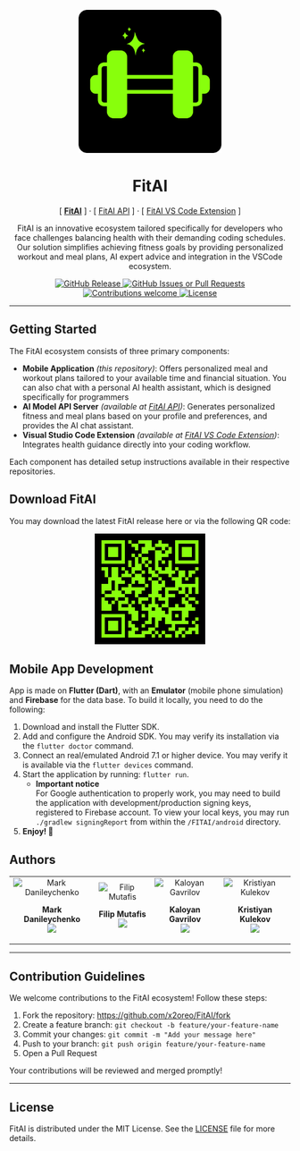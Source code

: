 <p align="center">
  <img width="256px" src="./docs/logo.png" alt="FitAI Logo" />
  <h1 align="center">FitAI</h1>
  <p align="center">
    [ <b><ins>FitAI</ins></b> ] ·
    [ <a href="https://github.com/x2oreo/FitAI-api">FitAI API</a> ] · 
    [ <a href="https://github.com/x2oreo/FitAI-vscode-extension">FitAI VS Code Extension</a> ]
  </p>
  <p align="center">
    FitAI is an innovative ecosystem tailored specifically for developers who face challenges balancing health with their demanding coding schedules. Our solution simplifies achieving fitness goals by providing personalized workout and meal plans, AI expert advice and integration in the VSCode ecosystem.
  </p>
</p>

<p align="center">
    <a href="https://github.com/x2oreo/fitai/releases">
      <img alt="GitHub Release" src="https://img.shields.io/github/v/release/x2oreo/FitAI?color=88ff0c&style=flat-square">
    </a>
    <a href="https://github.com/x2oreo/fitai/releases">
      <img alt="GitHub Issues or Pull Requests" src="https://img.shields.io/github/issues/x2oreo/fitai?color=88ff0c&style=flat-square">
    </a>
    <a href="https://github.com/x2oreo/fitai/fork">
        <img src="https://img.shields.io/badge/contributions-welcome-brightgreen.svg?color=88ff0c&style=flat-square" alt="Contributions welcome" />
    </a>
    <a href="LICENSE">
        <img src="https://img.shields.io/github/license/x2oreo/fitai?color=88ff0c&style=flat-square" alt="License" />
    </a>
</p>

---

## Getting Started

The FitAI ecosystem consists of three primary components:

- **Mobile Application** *(this repository)*: Offers personalized meal and workout plans tailored to your available time and financial situation. You can also chat with a personal AI health assistant, which is designed specifically for programmers
- **AI Model API Server** *(available at [FitAI API](https://github.com/x2oreo/FitAI-api))*: Generates personalized fitness and meal plans based on your profile and preferences, and provides the AI chat assistant.
- **Visual Studio Code Extension** *(available at [FitAI VS Code Extension](https://github.com/x2oreo/FitAI-vscode-extension))*: Integrates health guidance directly into your coding workflow.

Each component has detailed setup instructions available in their respective repositories.

## Download FitAI

<p align="center">
  You may download the latest FitAI release here or via the following QR code:
</p>
<p align="center">
  <img src="./docs/releases-qr.png" alt="Releases page">
</p>

## Mobile App Development

App is made on **Flutter (Dart)**, with an **Emulator** (mobile phone simulation) and **Firebase** for the data base. To build it locally, you need to do the following:

1. Download and install the Flutter SDK.
2. Add and configure the Android SDK. You may verify its installation via the `flutter doctor` command.
3. Connect an real/emulated Android 7.1 or higher device. You may verify it is available via the `flutter devices` command.
4. Start the application by running: `flutter run`.
   - **Important notice**<br>
    For Google authentication to properly work, you may need to build the application with development/production signing keys, registered to Firebase account. To view your local keys, you may run `./gradlew signingReport` from within the `/FITAI/android` directory.
5. **Enjoy! 🎉**

## Authors
<table width="100%">
  <tr>
    <td align="center">
        <img width="150px" src="https://github.com/FantomJx.png" alt="Mark Danileychenko" />
        <p><b>Mark Danileychenko</b><br/><a href="https://github.com/FantomJx/"><img src="https://img.shields.io/badge/GitHub-100000?style=flat-square&logo=github&logoColor=white" /></a></p>
    </td>
    <td align="center">
        <img width="150px" src="https://github.com/Fichoto.png" alt="Filip Mutafis" />
        <p><b>Filip Mutafis</b><br/><a href="https://github.com/Fichoto/"><img src="https://img.shields.io/badge/GitHub-100000?style=flat-square&logo=github&logoColor=white" /></a></p>
    </td>
    <td align="center">
        <img width="150px" src="https://github.com/kaloyan-gavrilov.png" alt="Kaloyan Gavrilov" />
        <p><b>Kaloyan Gavrilov</b><br/><a href="https://github.com/kaloyan-gavrilov/"><img src="https://img.shields.io/badge/GitHub-100000?style=flat-square&logo=github&logoColor=white" /></a></p>
    </td>
    <td align="center">
        <img width="150px" src="https://github.com/krister078.png" alt="Kristiyan Kulekov" />
        <p><b>Kristiyan Kulekov</b><br/><a href="https://github.com/simo1209/"><img src="https://img.shields.io/badge/GitHub-100000?style=flat-square&logo=github&logoColor=white" /></a></p>
    </td>
  </tr>
</table>

---

## Contribution Guidelines

We welcome contributions to the FitAI ecosystem! Follow these steps:

1. Fork the repository: <https://github.com/x2oreo/FitAI/fork>
2. Create a feature branch: `git checkout -b feature/your-feature-name`
3. Commit your changes: `git commit -m "Add your message here"`
4. Push to your branch: `git push origin feature/your-feature-name`
5. Open a Pull Request

Your contributions will be reviewed and merged promptly!

---

## License

FitAI is distributed under the MIT License. See the [LICENSE](LICENSE) file for more details.
